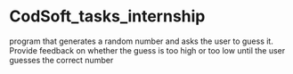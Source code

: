 # CodSoft_tasks_internship
program that generates a random number and asks the user to guess it. Provide feedback on whether the guess is too high or too low until the user guesses the correct number
